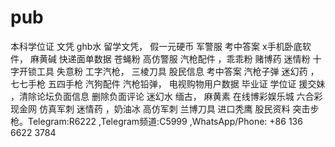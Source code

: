 # pub
本科学位证 文凭 ghb水 留学文凭， 假一元硬币 军警服 考中答案 x手机卧底软件， 麻黄碱 快递面单数据 苍蝇粉 高仿警服 汽枪配件 ，乖乖粉 赌博药 迷情粉 十字开锁工具 失意粉 工字汽枪， 三棱刀具 股民信息 考中答案 汽枪子弹 迷幻药 ，七七手枪 五四手枪 汽狗配件 汽枪铅弹， 电视购物用户数据 毕业证 学位证 援交妹 ，清除论坛负面信息 删除负面评论 迷幻水 缅古， 麻黄素 在线博彩娱乐城 六合彩现金网 仿真军刺 迷情药 ，奶油冰 高仿军刺 兰博刀具 进口秃鹰 股民资料 突击步枪。Telegram:R6222 ,Telegram频道:C5999  ,WhatsApp/Phone: +86 136 6622 3784
